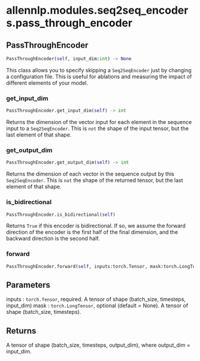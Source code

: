 # allennlp.modules.seq2seq_encoders.pass_through_encoder

## PassThroughEncoder
```python
PassThroughEncoder(self, input_dim:int) -> None
```

This class allows you to specify skipping a ``Seq2SeqEncoder`` just
by changing a configuration file. This is useful for ablations and
measuring the impact of different elements of your model.

### get_input_dim
```python
PassThroughEncoder.get_input_dim(self) -> int
```

Returns the dimension of the vector input for each element in the sequence input
to a ``Seq2SeqEncoder``. This is `not` the shape of the input tensor, but the
last element of that shape.

### get_output_dim
```python
PassThroughEncoder.get_output_dim(self) -> int
```

Returns the dimension of each vector in the sequence output by this ``Seq2SeqEncoder``.
This is `not` the shape of the returned tensor, but the last element of that shape.

### is_bidirectional
```python
PassThroughEncoder.is_bidirectional(self)
```

Returns ``True`` if this encoder is bidirectional.  If so, we assume the forward direction
of the encoder is the first half of the final dimension, and the backward direction is the
second half.

### forward
```python
PassThroughEncoder.forward(self, inputs:torch.Tensor, mask:torch.LongTensor=None) -> torch.Tensor
```

Parameters
----------
inputs : ``torch.Tensor``, required.
    A tensor of shape (batch_size, timesteps, input_dim)
mask : ``torch.LongTensor``, optional (default = None).
    A tensor of shape (batch_size, timesteps).

Returns
-------
A tensor of shape (batch_size, timesteps, output_dim),
where output_dim = input_dim.

